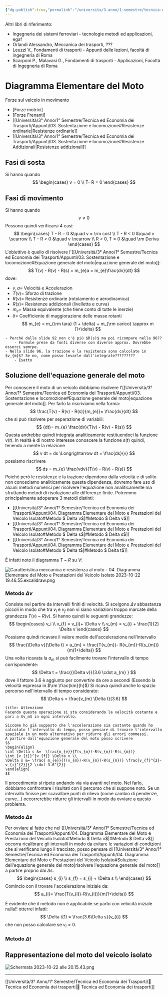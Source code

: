 ```yaml
---
{"dg-publish":true,"permalink":"/universita/3-anno/1-semestre/tecnica-ed-economia-dei-trasporti/appunti/04-diagramma-elementare-del-moto-e-prestazioni-del-veicolo-isolato/"}
---
```



Altri libri di riferimento:
- Ingegneria dei sistemi ferroviari - tecnologie metodi ed applicazioni, egaf
- Orlandi Alessandro, Meccanica dei trasporti, ???
- Leuzzi V., Fondamenti di trasporti - Appunti delle lezioni, facoltà di ingegneria di Roma
- Scarponi P., Malavasi G., Fondamenti di trasporti - Applicazioni, Facoltà di Ingegneria di Roma



# Diagramma Elementare del Moto

Forze sul veicolo in movimento
- [Forze motrici]
- [Forze Frenanti]
- [[Università/3° Anno/1° Semestre/Tecnica ed Economia dei Trasporti/Appunti/03. Sostentazione e locomozione#Resistenze ordinarie\|Resistenze ordinarie]]
- [[Università/3° Anno/1° Semestre/Tecnica ed Economia dei Trasporti/Appunti/03. Sostentazione e locomozione#Resistenze Addizionali\|Resistenze addizionali]]

## Fasi di sosta
Si hanno quando
$$
\begin{cases}
v = 0 \\
T- R = 0
\end{cases}
$$
## Fasi di movimento

Si hanno quando 
$$
v \ne 0
$$
Possono quindi verificarsi 4 casi:
$$
\begin{cases}
T - R = 0 &\quad v = \rm cost \\
T - R < 0 &\quad v \searrow  \\
T - R > 0 &\quad v \nearrow \\
R > 0, T = 0 &\quad \rm Deriva
\end{cases}
$$
L'obiettivo è quello di risolvere l'[[Università/3° Anno/1° Semestre/Tecnica ed Economia dei Trasporti/Appunti/03. Sostentazione e locomozione#Equazione generale del moto\|equazione generale del moto]]:
$$
T(v) - R(v) - R(s) = m_{e}a = m_{e}\frac{dv}{dt}
$$
dove:
- $v, a =$ Velocità e Accelerazion
- $T(v) =$ Sforzo di trazione
- $R(v) =$ Resistenze ordinarie (rotolamento e aerodinamica)
- $R(s) =$ Resistenze addizionali (livelletta e curva)
- $m_{e} =$ Massa equivalente (che tiene conto di tutte le inerzie)
- $\delta =$ Coefficiente di maggiorazione delle masse rotanti
$$
m_{e} = m_{\rm tara} (1 + \delta) + m_{\rm carico} \approx m (1+\delta)
$$




```ad-question
- Perché dalla slide 92 non c'è più $R(s)$ ma poi ricompare nella 96??
	- Formule prese da fonti diverse con diverse approx. Dovrebbe esserci semrpe.
- Nella slide 96, la trazione e la resistenza sono calcolate in $v_{m}$? Se no, come posso levarle dall'integrale?????????
	- Esatto

```


## Soluzione dell'equazione generale del moto

Per conoscere il moto di un veicolo dobbiamo risolvere l'[[Università/3° Anno/1° Semestre/Tecnica ed Economia dei Trasporti/Appunti/03. Sostentazione e locomozione#Equazione generale del moto\|equazione generale del moto]]. Per farlo la riscriviamo nella forma:
$$
\frac{T(v) - R(v) - R(s)}{m_{e}}= \frac{dv}{dt}
$$
che si può risolvere per separazione di variabili:
$$
{dt}= m_{e} \frac{dv}{T(v) - R(v) - R(s)}
$$
Questa andrebbe quindi integrata analiticamente restituendoci la funzione $v(t)$.
In realtà è di nostro interesse conoscere la funzione $s(t)$ quindi, tenendo a mente la relazione
$$
v dt = ds \Longrightarrow dt = \frac{ds}{v}
$$
possiamo riscrivere
$$
ds = m_{e} \frac{vdv}{T(v) - R(v) - R(s)}
$$
Poiché però le resistenze e la trazione dipendono dalla velocità e di solito non conosciamo analiticamente questa dipendenza, dovremo fare uso di alcuni metodi numerici per risolvere l'equazione non analiticamente ma sfruttando metodi di risoluzione alle differenze finite.
Potremmo principalmente adoperare 3 metodi distinti:
- [[Università/3° Anno/1° Semestre/Tecnica ed Economia dei Trasporti/Appunti/04. Diagramma Elementare del Moto e Prestazioni del Veicolo Isolato#Metodo $ Delta v$\|#Metodo $ Delta v$]]
- [[Università/3° Anno/1° Semestre/Tecnica ed Economia dei Trasporti/Appunti/04. Diagramma Elementare del Moto e Prestazioni del Veicolo Isolato#Metodo $ Delta s$\|#Metodo $ Delta s$]]
- [[Università/3° Anno/1° Semestre/Tecnica ed Economia dei Trasporti/Appunti/04. Diagramma Elementare del Moto e Prestazioni del Veicolo Isolato#Metodo $ Delta t$\|#Metodo $ Delta t$]]

È infatti noto il diagramma $T-R$ su $V$:

![Caratteristica meccanica e resistenza al moto - 04. Diagramma Elementare del Moto e Prestazioni del Veicolo Isolato 2023-10-22 19.46.55.excalidraw.png](/img/user/Excalidraw/Caratteristica%20meccanica%20e%20resistenza%20al%20moto%20-%2004.%20Diagramma%20Elementare%20del%20Moto%20e%20Prestazioni%20del%20Veicolo%20Isolato%202023-10-22%2019.46.55.excalidraw.png)


### Metodo $\Delta v$

Consiste nel partire da intervalli finiti di velocità.
Si scelgono $\Delta v$ abbastanza piccoli in modo che tra $v_{i}$ e $v_{f}$ non vi siano variazioni troppo marcate della grandezza $T(v)-R(v)$.
Si hanno quindi le seguenti grandezze:
$$
\begin{cases}
v_i \\
v_{f} = v_{i}+ \Delta v \\
v_{m} = v_{i} + \frac{1}{2} \Delta v
\end{cases}
$$
Possiamo quindi ricavare il valore medio dell'accelerazione nell'intervallo 
$$
\frac{\Delta v}{\Delta t} = a_{m} = \frac{T(v_{m})- R(v_{m})-R(s_{m})}{m(1+\delta)}
$$
Una volta ricavata la $a_{m}$ si può facilmente trovare l'intervallo di tempo corrispondente:
$$
\Delta t = \frac{{\Delta v}}{3.6 \cdot a_{m} }
$$
dove il fattore $3.6$ è aggiunto per convertire da ore a secondi (Essendo la velocità espressa in $\rm \frac{km}{h}$)
Si ricava quindi anche lo spazio percorso nell'intervallo di tempo considerato:
$$
\Delta s = \frac{v_{m} \Delta t}{3.6}
$$

```ad-attention
title: Attenzione
Facendo questa operazione si sta considerando la velocità costante e pari a $v_m$ in ogni intervallo.

Siccome ho già supposto che l'accelerazione sia costante quando ho calcolato l'intervallo di tempo, posso pensare di trovare l'intervallo spaziale in un modo alternativo per ridurre gli errori commessi.
A partire dall'equazione generale del moto posso scrivere
$$
\begin{align}
\int \Delta s &=  \frac{m_{e}}{T(v_{m})-R(v_{m})-R(s_{m})} \int_{v_{i}}^{v_{f}} \Delta v \\
\Delta s &= \frac{ m_{e}}{T(v_{m})-R(v_{m})-R(s_{m})} \frac{v_{f}^{2}-v_{i}^{2}}{2 \cdot 3.6^{2}}
\end{align}
$$

```


Il procedimento si ripete andando via via avanti nel moto. Nel farlo, dobbiamo confrontare i risultati con il percorso che si suppone noto. Se un intervallo finisse per scavallare punti di rilievo (come cambio di pendenze, curve...) occorrerebbe ridurre gli intervalli in modo da ovviare a questo problema.

### Metodo $\Delta s$

Per ovviare al fatto che nel [[Università/3° Anno/1° Semestre/Tecnica ed Economia dei Trasporti/Appunti/04. Diagramma Elementare del Moto e Prestazioni del Veicolo Isolato#Metodo $ Delta v$\|#Metodo $ Delta v$]] occorra ricalibrare gli intervalli in modo da evitare le variazioni di condizioni che si verificano lungo il tracciato, posso pensare di [[Università/3° Anno/1° Semestre/Tecnica ed Economia dei Trasporti/Appunti/04. Diagramma Elementare del Moto e Prestazioni del Veicolo Isolato#Soluzione dell'equazione generale del moto\|risolvere l'equazione generale del moto]] a partire proprio dai $\Delta s$.
$$
\begin{cases}
s_{i} \\
s_{f} = s_{i} + \Delta s \\
\end{cases}
$$
Comincio con il trovare l'accelerazione iniziale da:
$$
a_{i}= \frac{T(v_{i})-R(v_{i})}{m(1+\delta)}
$$

È evidente che il metodo non è applicabile se parto con velocità iniziale nulla!!
otterrei infatti:
$$
\Delta t(1) = \frac{3.6\Delta s}{v_{i}}
$$
che non posso calcolare se $v_{i} = 0$.


### Metodo $\Delta t$


## Rappresentazione del moto del veicolo isolato

![Schermata 2023-10-22 alle 20.15.43.png](/img/user/Universit%C3%A0/3%C2%B0%20Anno/1%C2%B0%20Semestre/Tecnica%20ed%20Economia%20dei%20Trasporti/Appunti/allegati/Schermata%202023-10-22%20alle%2020.15.43.png)


___
[[Università/3° Anno/1° Semestre/Tecnica ed Economia dei Trasporti/🚋 Tecnica ed Economia dei trasporti\|🚋 Tecnica ed Economia dei trasporti]]